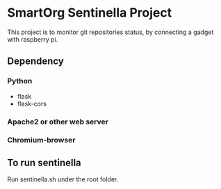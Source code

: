 # SmartOrg Sentinella Project

This project is to monitor git repositories status, by connecting a gadget with raspberry pi.

## Dependency

### Python

* flask
* flask-cors

### Apache2 or other web server

### Chromium-browser

## To run sentinella

Run sentinella.sh under the root folder.
